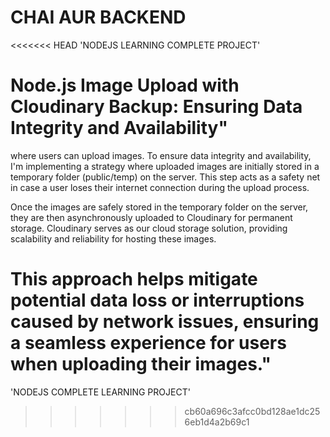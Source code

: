 # CHAI AUR BACKEND

<<<<<<< HEAD
'NODEJS LEARNING COMPLETE PROJECT'

# Node.js Image Upload with Cloudinary Backup: Ensuring Data Integrity and Availability"

where users can upload images. To ensure data integrity and availability, I'm implementing a strategy where uploaded images are initially stored in a temporary folder (public/temp) on the server. This step acts as a safety net in case a user loses their internet connection during the upload process.

Once the images are safely stored in the temporary folder on the server, they are then asynchronously uploaded to Cloudinary for permanent storage. Cloudinary serves as our cloud storage solution, providing scalability and reliability for hosting these images.

This approach helps mitigate potential data loss or interruptions caused by network issues, ensuring a seamless experience for users when uploading their images."
=======
'NODEJS COMPLETE LEARNING PROJECT'
>>>>>>> cb60a696c3afcc0bd128ae1dc256eb1d4a2b69c1
